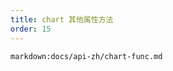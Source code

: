 ```yaml
---
title: chart 其他属性方法
order: 15
---
```


<!-- ## chart 其他属性方法 -->

`markdown:docs/api-zh/chart-func.md`
